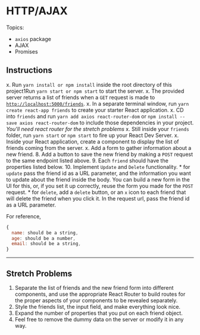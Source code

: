 # HTTP/AJAX

Topics:

* `axios` package
* AJAX
* Promises

## Instructions

x.  Run `yarn install or npm install` inside the root directory of this project1Run `yarn start or npm start` to start the server.
x.  The provided server returns a list of friends when a `GET` request is made to [`http://localhost:5000/friends`](http://localhost:5000/friends).
x.  In a separate terminal window, run `yarn create react-app friends` to create your starter React application.
x.  CD into `friends` and run `yarn add axios react-router-dom` or `npm install --save axios react-router-dom` to include those dependencies in your project. _You'll need react router for the stretch problems_
x.  Still inside your `friends` folder, run `yarn start` or `npm start` to fire up your React Dev Server.
x.  Inside your React application, create a component to display the list of friends coming from the server.
x.  Add a form to gather information about a new friend.
8.  Add a button to save the new friend by making a `POST` request to the same endpoint listed above.
9.  Each `friend` should have the properties listed below.
10.  Implement `Update` and `Delete` functionality.
    * for `update` pass the friend id as a URL parameter, and the information you want to update about the friend inside the body. You can build a new form in the UI for this, or, if you set it up correctly, reuse the form you made for the `POST` request.
    * for `delete`, add a `delete` button, or an `x` icon to each friend that will delete the friend when you click it. In the request url, pass the friend id as a URL parameter.

For reference, 
```js
{
  name: should be a string,
  age: should be a number,
  email: should be a string,
}
```

---

## Stretch Problems

1.  Separate the list of friends and the new friend form into different components, and use the appropriate React Router to build routes for the proper aspects of your components to be revealed separately.
1.  Style the friends list, the input field, and make everything look nice.
1.  Expand the number of properties that you put on each friend object.
1.  Feel free to remove the dummy data on the server or modify it in any way.